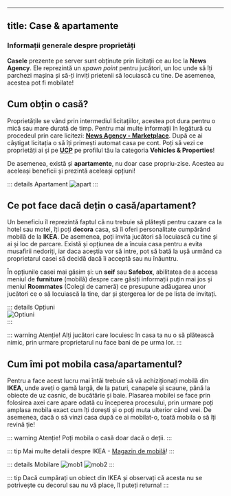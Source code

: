 
---
title: Case & apartamente
---

### Informații generale despre proprietăți

**Casele** prezente pe server sunt obținute prin licitații ce au loc la **News Agency**. Ele reprezintă un *spawn point* pentru jucători, un loc unde să îți parchezi mașina și să-ți inviți prietenii să locuiască cu tine. De asemenea, acestea pot fi mobilate!

## Cum obțin o casă?

Proprietățile se vând prin intermediul licitațiilor, acestea pot dura pentru o mică sau mare durată de timp. Pentru mai multe informații în legătură cu procedeul prin care licitezi: [**News Agency - Marketplace**](../economy/businesses.md#news-agency). După ce ai câștigat licitația o să îți primești automat casa pe cont. Poți să vezi ce proprietăți ai și pe [**UCP**](https://ucp.liberty.mp) pe profilul tău la categoria **Vehicles & Properties**!

De asemenea, există și **apartamente**, nu doar case propriu-zise. Acestea au aceleași beneficii și prezintă aceleași opțiuni!

::: details Apartament
<Image src="http://i.imgur.com/y6Z7q2a.gif" alt="apart" />
:::

## Ce pot face dacă dețin o casă/apartament?

Un beneficiu îl reprezintă faptul că nu trebuie să plătești pentru cazare ca la hotel sau motel, îți poți **decora** casa, să îi oferi personalitate cumpărând mobilă de la **IKEA**. De asemenea, poți invita jucători să locuiască cu tine și ai și loc de parcare. Există și opțiunea de a încuia casa pentru a evita musafirii nedoriți, iar daca aceștia vor să intre, pot să bată la ușă urmând ca proprietarul casei să decidă dacă îi acceptă sau nu înăuntru. 

În opțiunile casei mai găsim și: un **seif** sau **Safebox**, abilitatea de a accesa meniul de **furniture** (mobilă) despre care găsiți informații puțin mai jos și meniul **Roommates** (Colegi de cameră) ce presupune adăugarea unor jucători ce o să locuiască la tine, dar și ștergerea lor de pe lista de invitați. 

::: details Opțiuni  
 <Image src="https://i.imgur.com/v1Gw166.png" alt="Optiuni" />  
::: 

::: warning Atenție!
Alți jucători care locuiesc în casa ta nu o să plătească nimic, prin urmare proprietarul nu face bani de pe urma lor.
:::

## Cum îmi pot mobila casa/apartamentul?

Pentru a face acest lucru mai întâi trebuie să vă achiziționați mobilă din **IKEA**, unde aveți o gamă largă, de la paturi, canapele și scaune, până la obiecte de uz casnic, de bucătărie și baie. Plasarea mobilei se face prin folosirea axei care apare odată cu începerea procesului, prin urmare poți amplasa mobila exact cum îți dorești și o poți muta ulterior când vrei. De asemenea, dacă o să vinzi casa după ce ai mobilat-o, toată mobila o să îți revină ție!

::: warning Atenție!
Poți mobila o casă doar dacă o deții.
:::

::: tip
Mai multe detalii despre IKEA - [Magazin de mobilă](../economy/businesses.md#furniture-store)!
:::

::: details Mobilare
<Image src="http://i.imgur.com/UsEelPK.gif" alt="mob1" />
<Image src="http://i.imgur.com/v9UqBUV.gif" alt="mob2" />
:::

::: tip
Dacă cumpărați un obiect din IKEA și observați că acesta nu se potrivește cu decorul sau nu vă place, îl puteți returna!
:::
